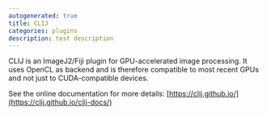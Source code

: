 ```yaml
---
autogenerated: true
title: CLIJ
categories: plugins
description: test description
---
```


CLIJ is an ImageJ2/Fiji plugin for GPU-accelerated image processing. It uses OpenCL as backend and is therefore compatible to most recent GPUs and not just to CUDA-compatible devices.

See the online documentation for more details: [https://clij.github.io/](https://clij.github.io/clij-docs/)
